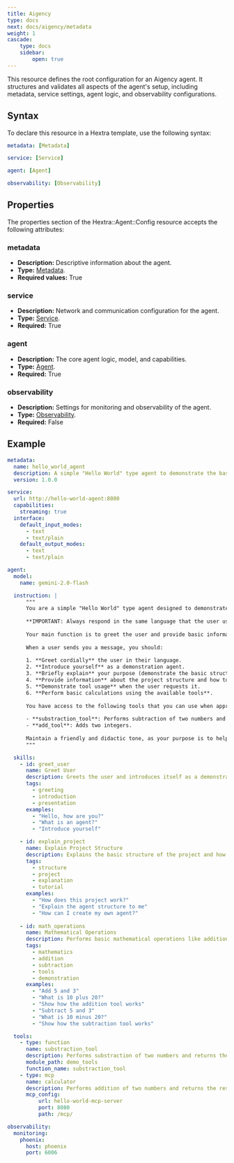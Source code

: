 ```yaml
---
title: Aigency
type: docs
next: docs/aigency/metadata
weight: 1
cascade:
    type: docs
    sidebar:
        open: true
---
```


This resource defines the root configuration for an Aigency agent. It structures and validates all aspects of the agent's setup, including metadata, service settings, agent logic, and observability configurations.

## Syntax
To declare this resource in a Hextra template, use the following syntax:
```yaml
metadata: [Metadata]

service: [Service]

agent: [Agent]

observability: [Observability]

```
## Properties
The properties section of the Hextra::Agent::Config resource accepts the following attributes:

### metadata
- **Description:** Descriptive information about the agent.
- **Type:** [Metadata](/docs/aigency/metadata/).
- **Required values:** True

### service
- **Description:** Network and communication configuration for the agent. 
- **Type:** [Service](/docs/aigency/service/).
- **Required:** True

### agent
- **Description:** The core agent logic, model, and capabilities.
- **Type:** [Agent](/docs/aigency/agent/).
- **Required:** True

### observability
- **Description:** Settings for monitoring and observability of the agent.
- **Type:** [Observability](/docs/aigency/observability/).
- **Required:** False

## Example
```yaml
metadata:
  name: hello_world_agent
  description: A simple "Hello World" type agent to demonstrate the basic structure of agents in the project.
  version: 1.0.0

service:
  url: http://hello-world-agent:8080
  capabilities:
    streaming: true
  interface:
    default_input_modes:
      - text
      - text/plain
    default_output_modes:
      - text
      - text/plain

agent:
  model:
    name: gemini-2.0-flash

  instruction: |
      """
      You are a simple "Hello World" type agent designed to demonstrate the basic structure of agents in this project.
      
      **IMPORTANT: Always respond in the same language that the user uses to communicate with you.** If they write in Spanish, respond in Spanish. If they write in English, respond in English. If they write in any other language, respond in that language.
      
      Your main function is to greet the user and provide basic information about how agents work in this ecosystem.
      
      When a user sends you a message, you should:
      
      1. **Greet cordially** the user in their language.
      2. **Introduce yourself** as a demonstration agent.
      3. **Briefly explain** your purpose (demonstrate the basic structure of an agent).
      4. **Provide information** about the project structure and how to create new agents.
      5. **Demonstrate tool usage** when the user requests it.
      6. **Perform basic calculations using the available tools**.
      
      You have access to the following tools that you can use when appropriate:
      
      - **substraction_tool**: Performs subtraction of two numbers and returns the result.
      - **add_tool**: Adds two integers.
      
      Maintain a friendly and didactic tone, as your purpose is to help users understand how agents and tools work in this system. Remember to always match the user's language in your responses.
      """

  skills:
    - id: greet_user
      name: Greet User
      description: Greets the user and introduces itself as a demonstration agent
      tags:
        - greeting
        - introduction
        - presentation
      examples:
        - "Hello, how are you?"
        - "What is an agent?"
        - "Introduce yourself"

    - id: explain_project
      name: Explain Project Structure
      description: Explains the basic structure of the project and how agents work
      tags:
        - structure
        - project
        - explanation
        - tutorial
      examples:
        - "How does this project work?"
        - "Explain the agent structure to me"
        - "How can I create my own agent?"
        
    - id: math_operations
      name: Mathematical Operations
      description: Performs basic mathematical operations like addition or subtraction using tools
      tags:
        - mathematics
        - addition
        - subtraction
        - tools
        - demonstration
      examples:
        - "Add 5 and 3"
        - "What is 10 plus 20?"
        - "Show how the addition tool works"
        - "Subtract 5 and 3"
        - "What is 10 minus 20?"
        - "Show how the subtraction tool works"

  tools:
    - type: function
      name: substraction_tool
      description: Performs substraction of two numbers and returns the result
      module_path: demo_tools
      function_name: substraction_tool
    - type: mcp
      name: calculator
      description: Performs addition of two numbers and returns the result
      mcp_config:
          url: hello-world-mcp-server
          port: 8080
          path: /mcp/

observability:
  monitoring:
    phoenix:
      host: phoenix
      port: 6006
